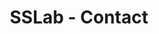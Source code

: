 ---
title: "SSLab - Contact"
layout: textlay
excerpt: "SSLab --- Contact."
sitemap: false
permalink: /contact
---